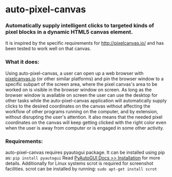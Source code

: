 # auto-pixel-canvas
### Automatically supply intelligent clicks to targeted kinds of pixel blocks in a dynamic HTML5 canvas element.
It is inspired by the specific requirements for http://pixelcanvas.io/ and has been tested to work well on that canvas.

### What it does:
Using auto-pixel-canvas, a user can open up a web browser with [pixelcanvas.io](http://pixelcanvas.io/) (or other similar platforms) and pin the browser window to a specific subpart of the screen area, where the pixel canvas's area to be worked on is visible in the browser window on screen. As long as the browser window is available on screen the user can use the desktop for other tasks while the auto-pixel-canvas application will automatically supply clicks to the desired coordinates on the canvas without affecting the workflow of other programs running on the computer, and by extension, without disrupting the user's attention. It also means that the needed pixel coordinates on the canvas will keep getting clicked with the right color even when the user is away from computer or is engaged in some other activity.

### Requirements:
auto-pixel-canvas requires pyautogui package. It can be installed using pip as: `pip install pyautogui`
Read [PyAutoGUI Docs >> Installation](http://pyautogui.readthedocs.io/en/latest/install.html) for more details.
Additionally for Linux systems scrot is required for screenshot facilities. scrot can be installed by running: `sudo apt-get install scrot`
